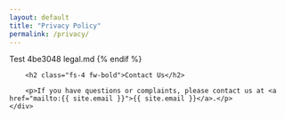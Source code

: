 ```yaml
---
layout: default
title: "Privacy Policy"
permalink: /privacy/
---
```

Test
4be3048
legal.md
        {% endif %}

        <h2 class="fs-4 fw-bold">Contact Us</h2>

        <p>If you have questions or complaints, please contact us at <a href="mailto:{{ site.email }}">{{ site.email }}</a>.</p>
    </div>
</article>

<style>
    .post {
        max-width: 800px; /* Keeps content width readable */
        margin: 150px auto; /* Centers content with spacing */
        font-size: 1.25rem;
    }

    .post-header {
        margin-bottom: 50px;
        text-align: center;
    }

    .post-title {
        font-size: 2.45rem;
        margin-bottom: 10px;
        font-weight: bold;
    }

    .post-meta {
        font-size: 1.25rem;
        color: #666; /* Subtle color for metadata */
        margin-bottom: 0;
    }

    .post-banner {
        width: 100%;
        aspect-ratio: 16 / 9;
        box-shadow: 0px 0px 15px 5px rgba(0, 0, 0, 0.25);
        margin-bottom: 50px;
    }

    .post-content {
        line-height: 1.6;
        margin-bottom: 40px;
    }
</style>